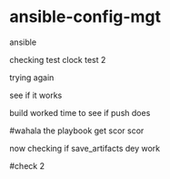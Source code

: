 # ansible-config-mgt
ansible

checking test
clock test 2 

trying again

see if it works

build worked time to see if push does

#wahala the playbook get scor scor


now checking if save_artifacts dey work

#check 2
